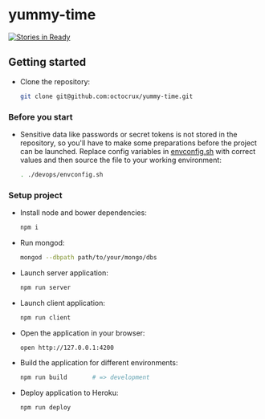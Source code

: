 # yummy-time

[![Stories in Ready](https://badge.waffle.io/octocrux/yummy-time.svg?label=ready&title=Ready)](http://waffle.io/octocrux/yummy-time)

## Getting started

- Clone the repository:

  ```sh
  git clone git@github.com:octocrux/yummy-time.git
  ```

### Before you start

- Sensitive data like passwords or secret tokens is not stored in the repository,
so you'll have to make some preparations before the project can be launched.
Replace config variables in [envconfig.sh](devops/envconfig.sh) with correct
values and then source the file to your working environment:

  ```sh
  . ./devops/envconfig.sh
  ```

### Setup project

- Install node and bower dependencies:

  ```sh
  npm i
  ```

- Run mongod:

  ```sh
  mongod --dbpath path/to/your/mongo/dbs
  ```

- Launch server application:

  ```sh
  npm run server
  ```

- Launch client application:

  ```sh
  npm run client
  ```

- Open the application in your browser:

  ```sh
  open http://127.0.0.1:4200
  ```

- Build the application for different environments:

  ```sh
  npm run build       # => development
  ```

- Deploy application to Heroku:

  ```sh
  npm run deploy
  ```
